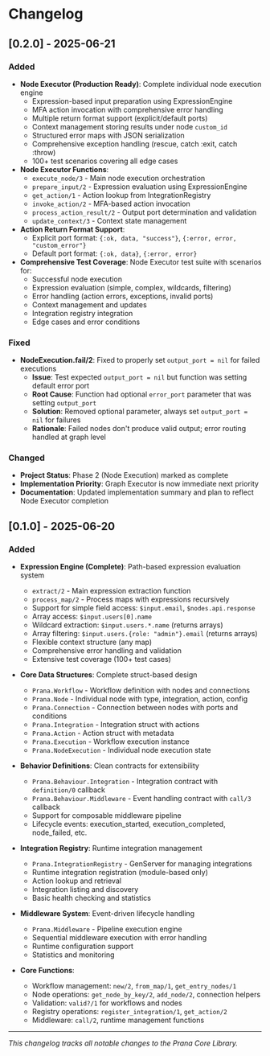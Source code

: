 # Changelog


## [0.2.0] - 2025-06-21

### Added
- **Node Executor (Production Ready)**: Complete individual node execution engine
  - Expression-based input preparation using ExpressionEngine
  - MFA action invocation with comprehensive error handling
  - Multiple return format support (explicit/default ports)
  - Context management storing results under node `custom_id`
  - Structured error maps with JSON serialization
  - Comprehensive exception handling (rescue, catch :exit, catch :throw)
  - 100+ test scenarios covering all edge cases
- **Node Executor Functions**:
  - `execute_node/3` - Main node execution orchestration
  - `prepare_input/2` - Expression evaluation using ExpressionEngine
  - `get_action/1` - Action lookup from IntegrationRegistry
  - `invoke_action/2` - MFA-based action invocation
  - `process_action_result/2` - Output port determination and validation
  - `update_context/3` - Context state management
- **Action Return Format Support**:
  - Explicit port format: `{:ok, data, "success"}`, `{:error, error, "custom_error"}`
  - Default port format: `{:ok, data}`, `{:error, error}`
- **Comprehensive Test Coverage**: Node Executor test suite with scenarios for:
  - Successful node execution
  - Expression evaluation (simple, complex, wildcards, filtering)
  - Error handling (action errors, exceptions, invalid ports)
  - Context management and updates
  - Integration registry integration
  - Edge cases and error conditions

### Fixed
- **NodeExecution.fail/2**: Fixed to properly set `output_port = nil` for failed executions
  - **Issue**: Test expected `output_port = nil` but function was setting default error port
  - **Root Cause**: Function had optional `error_port` parameter that was setting `output_port`
  - **Solution**: Removed optional parameter, always set `output_port = nil` for failures
  - **Rationale**: Failed nodes don't produce valid output; error routing handled at graph level

### Changed
- **Project Status**: Phase 2 (Node Execution) marked as complete
- **Implementation Priority**: Graph Executor is now immediate next priority
- **Documentation**: Updated implementation summary and plan to reflect Node Executor completion

## [0.1.0] - 2025-06-20

### Added
- **Expression Engine (Complete)**: Path-based expression evaluation system
  - `extract/2` - Main expression extraction function
  - `process_map/2` - Process maps with expressions recursively
  - Support for simple field access: `$input.email`, `$nodes.api.response`
  - Array access: `$input.users[0].name`
  - Wildcard extraction: `$input.users.*.name` (returns arrays)
  - Array filtering: `$input.users.{role: "admin"}.email` (returns arrays)
  - Flexible context structure (any map)
  - Comprehensive error handling and validation
  - Extensive test coverage (100+ test cases)

- **Core Data Structures**: Complete struct-based design
  - `Prana.Workflow` - Workflow definition with nodes and connections
  - `Prana.Node` - Individual node with type, integration, action, config
  - `Prana.Connection` - Connection between nodes with ports and conditions
  - `Prana.Integration` - Integration struct with actions
  - `Prana.Action` - Action struct with metadata
  - `Prana.Execution` - Workflow execution instance
  - `Prana.NodeExecution` - Individual node execution state

- **Behavior Definitions**: Clean contracts for extensibility
  - `Prana.Behaviour.Integration` - Integration contract with `definition/0` callback
  - `Prana.Behaviour.Middleware` - Event handling contract with `call/3` callback
  - Support for composable middleware pipeline
  - Lifecycle events: execution_started, execution_completed, node_failed, etc.

- **Integration Registry**: Runtime integration management
  - `Prana.IntegrationRegistry` - GenServer for managing integrations
  - Runtime integration registration (module-based only)
  - Action lookup and retrieval
  - Integration listing and discovery
  - Basic health checking and statistics

- **Middleware System**: Event-driven lifecycle handling
  - `Prana.Middleware` - Pipeline execution engine
  - Sequential middleware execution with error handling
  - Runtime configuration support
  - Statistics and monitoring

- **Core Functions**:
  - Workflow management: `new/2`, `from_map/1`, `get_entry_nodes/1`
  - Node operations: `get_node_by_key/2`, `add_node/2`, connection helpers
  - Validation: `valid?/1` for workflows and nodes
  - Registry operations: `register_integration/1`, `get_action/2`
  - Middleware: `call/2`, runtime management functions

---

*This changelog tracks all notable changes to the Prana Core Library.*
